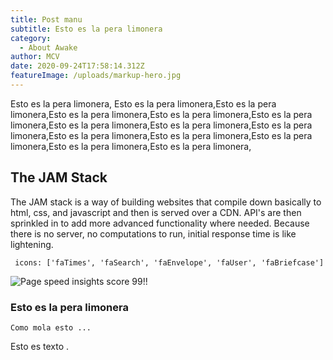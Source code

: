 ```yaml
---
title: Post manu
subtitle: Esto es la pera limonera
category:
  - About Awake
author: MCV
date: 2020-09-24T17:58:14.312Z
featureImage: /uploads/markup-hero.jpg
---
```

Esto es la pera limonera, Esto es la pera limonera,Esto es la pera limonera,Esto es la pera limonera,Esto es la pera limonera,Esto es la pera limonera,Esto es la pera limonera,Esto es la pera limonera,Esto es la pera limonera,Esto es la pera limonera,Esto es la pera limonera,Esto es la pera limonera,Esto es la pera limonera,Esto es la pera limonera,

## The JAM Stack

The JAM stack is a way of building websites that compile down basically to html, css, and javascript and then is served over a CDN. API's are then sprinkled in to add more advanced functionality where needed. Because there is no server, no computations to run, initial response time is like lightening. 

```
 icons: ['faTimes', 'faSearch', 'faEnvelope', 'faUser', 'faBriefcase']
```

![Page speed insights score 99!!](/uploads/page-speed-insights.jpg "Titulo2")

### Esto es la pera limonera

```
Como mola esto ...
```

Esto es texto .